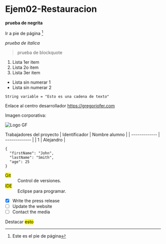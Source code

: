 # Ejem02-Restauracion
**prueba de negrita**

Ir a pie de página [^1]

*prueba de italica*
> prueba de blockquote
1. Lista 1er item
2. Lista 2o item
3. Lista 3er item
- Lista sin numerar 1
- Lista sin numerar 2

  
`String variable = "Esto es una cadena de texto"`

Enlace al centro desarrollador https://gregoriofer.com

Imagen corporativa:

![Logo GF](https://gregoriofer.com/logo.jpg)

Trabajadores del proyecto
| Identificador | Nombre alumno |
| ------------- | ------------- |
| 1 | Alejandro |


```
{
  "firstName": "John",
  "lastName": "Smith",
  "age": 25
}
```

<dt><mark>Git</mark></dt>
  <dd>Control de versiones.</dd>
  
  <dt><mark>IDE</mark></dt>
  <dd>Eclipse para programar.</dd>
</dl>

- [x] Write the press release
- [ ] Update the website
- [ ] Contact the media

Destacar <mark>esto</mark>


[^1]: Este es el pie de página
